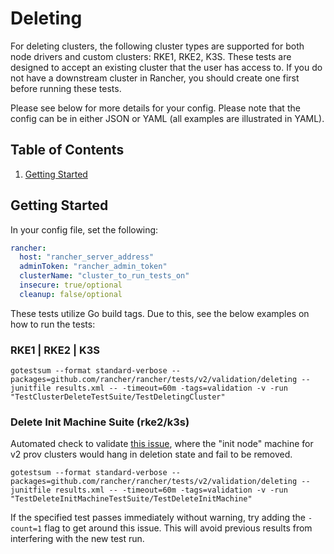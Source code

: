 # Deleting

For deleting clusters, the following cluster types are supported for both node drivers and custom clusters: RKE1, RKE2, K3S. These tests are designed to accept an existing cluster that the user has access to. If you do not have a downstream cluster in Rancher, you should create one first before running these tests.

Please see below for more details for your config. Please note that the config can be in either JSON or YAML (all examples are illustrated in YAML).

## Table of Contents
1. [Getting Started](#Getting-Started)

## Getting Started
In your config file, set the following:
```yaml
rancher:
  host: "rancher_server_address"
  adminToken: "rancher_admin_token"
  clusterName: "cluster_to_run_tests_on"
  insecure: true/optional
  cleanup: false/optional
```

These tests utilize Go build tags. Due to this, see the below examples on how to run the tests:

### RKE1 | RKE2 | K3S
`gotestsum --format standard-verbose --packages=github.com/rancher/rancher/tests/v2/validation/deleting --junitfile results.xml -- -timeout=60m -tags=validation -v -run "TestClusterDeleteTestSuite/TestDeletingCluster"`

### Delete Init Machine Suite (rke2/k3s)
Automated check to validate [this issue](https://github.com/rancher/rancher/issues/42709), where the "init node" machine for v2 prov clusters would hang in deletion state and fail to be removed.

`gotestsum --format standard-verbose --packages=github.com/rancher/rancher/tests/v2/validation/deleting --junitfile results.xml -- -timeout=60m -tags=validation -v -run "TestDeleteInitMachineTestSuite/TestDeleteInitMachine"`

If the specified test passes immediately without warning, try adding the `-count=1` flag to get around this issue. This will avoid previous results from interfering with the new test run.